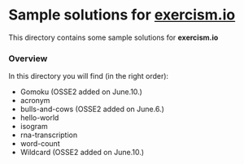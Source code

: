 # Sample solutions for [exercism.io](http://exercism.io/)

This directory contains some sample solutions for **exercism.io**

### Overview 

In this directory you will find (in the right order):
* Gomoku  (OSSE2 added on June.10.)
* acronym
* bulls-and-cows  (OSSE2 added on June.6.)
* hello-world
* isogram
* rna-transcription
* word-count
* Wildcard  (OSSE2 added on June.10.)

